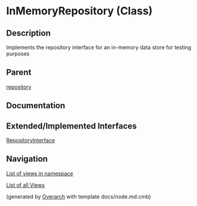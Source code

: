 
# InMemoryRepository (Class)
## Description
Implements the repository interface for an in-memory data store for testing purposes

## Parent
[repository](../../../../../../software-development/architecture/blueprint/clean-architecture/adapter/repository.md)

## Documentation


## Extended/Implemented Interfaces
[RepositoryInterface](../../../../../../software-development/architecture/blueprint/clean-architecture/application/repository-interface.md)


## Navigation
[List of views in namespace](./views-in-namespace.md)

[List of all Views](../../../../../../views.md)


(generated by [Overarch](https://github.com/soulspace-org/overarch) with template docs/node.md.cmb)
